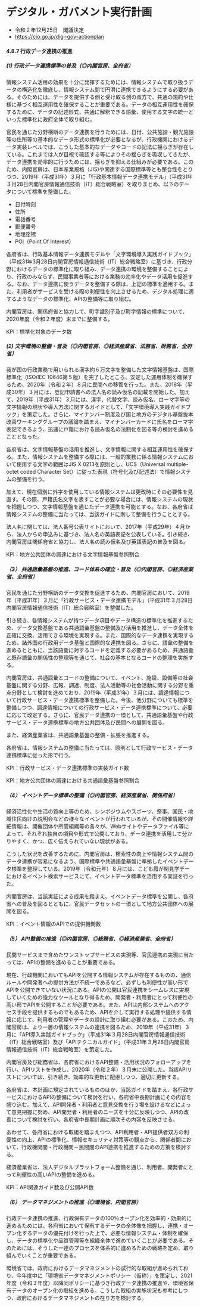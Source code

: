 # デジタル・ガバメント実行計画

- 令和２年12月25日　閣議決定
- https://cio.go.jp/digi-gov-actionplan

#### 4.8.7 行政データ連携の推進

##### (1) 行政データ連携標準の普及（◎内閣官房、全府省）

情報システム活用の効果を十分に発揮するためには、情報システムで取り扱うデータの構造化を徹底し、情報システム間で円滑に連携できるようにする必要がある。そのためには、データを提供する側と受け取る側の双方で、共通の規約や仕様に基づく相互運用性を確保することが重要である。データの相互運用性を確保するために、データの記述形式、共通に解釈できる語彙、使用する文字の統一といった標準化に政府全体で取り組む。

官民を通じた分野横断のデータ連携を行うためには、日付、公共施設・観光施設等の住所等の基本的なデータ形式の標準化が必要となるが、行政機関におけるデータ実装レベルでは、こうした基本的なデータやコードの記法に揺らぎが存在している。これまでは人が目視で確認する等によりその揺らぎを吸収してきたが、データ連携を効率的に行うためには、揺らぎを抑える仕組みが必要である。このため、内閣官房は、日本産業規格（JIS)や関連する国際標準等とも整合性をとりつつ、2019年（平成31年）３月に「行政基本情報データ連携モデル」（平成31年３月28日内閣官房情報通信技術（IT）総合戦略室）を取りまとめ、以下のデータについて標準を整備した。

- 日付時刻
- 住所
- 電話番号
- 郵便番号
- 地理座標
- POI（Point Of Interest）

各府省は、行政基本情報データ連携モデルや「文字環境導入実践ガイドブック」（平成31年3月28日内閣官房情報通信技術（IT）総合戦略室）に基づき、行政分野におけるデータの標準化に取り組み、データ連携の環境を整備することにより、行政のみならず、民間事業者等における業務の効率化やデータ活用を促進する。なお、データ連携に使うデータを整備する際は、上記の標準を適用する。また、利用者がサービスを受ける際の利便性を向上させるため、デジタル処理に適するようなデータの標準化、APIの整備等に取り組む。
 
内閣官房は、関係府省と協力して、町字識別子及び町字情報の標準について、2020年度（令和２年度）末までに整備する。

KPI：標準化対象のデータ数

##### (2) 文字環境の整備・普及（◎内閣官房、◎経済産業省、法務省、財務省、全府省）

我が国の行政業務で用いられる漢字約６万文字を整備した文字情報基盤は、国際標準化（ISO/IEC 10646第５版）を完了したところ、安定した運用体制を確保するため、2020年（令和２年）８月に民間への移管を行った。また、2018年（平成30年）３月には、登記申請書への法人名の読み仮名の記載を開始した。加えて、2019年（平成31年）３月には、漢字、代替文字、読み仮名、ローマ字等の文字情報の現状や導入方法に関するガイドとして、「文字環境導入実践ガイドブック」を策定した。さらに、マイナンバー制度及び国と地方のデジタル基盤抜本改善ワーキンググループの議論を踏まえ、マイナンバーカードに氏名をローマ字表記できるよう、迅速に戸籍における読み仮名の法制化を図る等の検討を進めることとなった。

各府省は、文字情報基盤の活用を推進し、文字情報に関する相互運用性を確保する。また、情報システムを整備する際には、一般的業務に係る情報システムにおいて使用する文字の範囲はJIS X 0213を原則とし、UCS（Universal multiple-octet coded Character Set）に従った表現（符号化及び記述法）で情報システムの整備を行う。

加えて、現在個別に外字を使用している情報システムは更改時にその必要性を見直す。その際、戸籍氏名文字を表すことが必要な場合には、情報システムの現状を把握しつつ、文字情報基盤を通じたデータ連携を可能とする。なお、各府省は情報システムの整備に当たっては、当該ガイドに則して整備を行うこととする。

法人名に関しては、法人番号公表サイトにおいて、2017年（平成29年）４月から、法人からの申込みに基づき、法人名の英語表記を公表している。引き続き、内閣官房は関係府省と協力し、法人名の読み仮名及び英語表記の普及を図る。

KPI：地方公共団体の調達における文字情報基盤参照割合

##### （3） 共通語彙基盤の推進、コード体系の確立・普及（◎内閣官房、◎経済産業省、全府省）

官民を通じた分野横断のデータ交換を促進するため、内閣官房において、2019年（平成31年）３月に「行政サービス・データ連携モデル」（平成31年３月28日内閣官房情報通信技術（IT）総合戦略室）を整備した。

引き続き、各情報システムが持つデータ項目やデータ構造の標準化を推進するため、データ交換基盤である共通語彙基盤の整備及び活用を推進し、データ全体を正確に交換、活用できる環境を実現する。また、国際的なデータ連携を実現するため、諸外国の行政用データ基盤と国際的な連携を図る。さらに、語彙の整備を進めるとともに、当該語彙に対するコードを定義する必要があるため、共通語彙と既存語彙の関係性の整理等を通じて、社会の基本となるコードの整理を実施する。

内閣官房は、共通語彙とコードの整備について、イベント、施設、設備等の社会基盤に関する分野、広報、調達、制度、法人活動等の社会活動に関する分野を重点分野として検討を進めており、2019年（平成31年）３月には、調達情報について行政サービス・データ連携標準を整備した。今後、他分野についても標準を整備しつつ、調達情報についての行政サービス・データ連携標準について、必要に応じて改定する。さらに、官民データ連携の一環として、共通語彙基盤や行政サービス・データ連携標準の地方公共団体及び民間への展開を図る。

また、経済産業省は、共通語彙基盤の整備・拡張を推進する。

各府省は、情報システムの整備に当たっては、原則として行政サービス・データ連携標準に従った形で行う。

KPI：行政サービス・データ連携標準の実装ガイド数

KPI：地方公共団体の調達における共通語彙基盤参照割合

##### （4） イベントデータ標準の整備（◎内閣官房、経済産業省、関係府省）

経済活性化や生活の質向上等のため、シンポジウムやスポーツ、祭事、国民・地域住民向けの説明会などの様々なイベントが行われているが、その開催情報や詳細情報は、開催団体や所管組織等の各々が、Webサイトやデータファイル等によって、それぞれ独自の項目や形式で公開しており、データ連携を活用して分かりやすく、かつ、広く伝えられていない現状がある。

こうした状況を改善するために、内閣官房は、検索性の向上や情報システム間のデータ連携が容易になるよう、国際標準や共通語彙基盤に準拠したイベントデータ標準を整理している。2019年（令和元年）８月には、こども霞が関見学デーにおけるイベント検索サービスにて、イベントデータ標準を活用する実証を行った。

内閣官房は、当該実証による成果を踏まえ、イベントデータ標準を公開し、各府省への普及を図るとともに、官民データセットの一環として地方公共団体への展開を図る。

KPI：イベント情報のAPIでの提供機関数

##### （5） API整備の推進（◎内閣官房、◎総務省、◎経済産業省、全府省）

民間サービスまで含めたワンストップサービスの実現等、官民連携の実現に当たっては、APIの整備を進めることが重要である。

現在、行政機関においてもAPIを公開する情報システムが存在するものの、通信ルールや開発者への提供方法が不統一であるなど、必ずしも利便性が高い形でAPIを公開できていない状況にある。APIの公開は官民連携をシームレスに実現していくための強力なツールとなり得るため、開発者・利用者にとって利便性の高い形でAPIを公開することが必要である。また、APIは内部システムへのアクセス手段を提供するものでもあるため、APIを介して実行する処理や提供する情報に応じて、利用者の管理やデータの設計に取り組む必要がある。このため、内閣官房は、より一層の情報システムの連携を図るため、2019年（平成31年）３月に「API導入実践ガイドブック」（平成31年３月28日内閣官房情報通信技術（IT）総合戦略室）及び「APIテクニカルガイド」（平成31年３月28日内閣官房情報通信技術（IT）総合戦略室）を策定した。

内閣官房及び総務省は、各府省におけるAPI整備・活用状況のフォローアップを行い、APIリストを作成し、2020年（令和２年）３月末に公開した。当該APIリストについては、引き続き、効率的な更新に配慮しつつ、適切に更新する。

各府省は、本計画に規定されているもののほか、当該ガイドを踏まえ、各行政サービスにおけるAPIの整備について検討を行い、各府省中長期計画にその内容を盛り込む。加えて、API開発者・利用者と意見交換を行う場を設けるなどによって意見把握に努め、API開発者・利用者のニーズを十分に反映しつつ、APIの改善について検討を行い、各府省中長期計画に順次その内容を反映させる。

あわせて、各府省における取組を踏まえつつ、API利用者・API提供者双方の利便性の向上、APIの標準化、情報セキュリティ対策等の観点から、関係者間において、行政機関間・行政機関－民間間のAPI連携を推進するための方策を検討する。

経済産業省は、法人デジタルプラットフォーム整備を通じ、利用者、開発者にとって利便性の高いAPIの整備を進める。

KPI：API関連ガイド数及び公開API数

##### （6） データマネジメントの推進（◎環境省、内閣官房）

行政データ連携の推進、行政保有データの100％オープン化を効率的・効果的に進めるためには、各府省において保有するデータの全体像を把握し、連携・オープン化するデータの優先付けを行った上で、必要な情報システム・体制を確保し、データの標準化や品質管理等を組織全体で進めていくことが必要である。そのためには、そうした一連のプロセスを体系的に進めるための戦略を定め、取り組んでいくことが重要である。

環境省では、政府におけるデータマネジメントの試行的な取組が進められており、今年度中に「環境省データマネジメントポリシー（仮称）」を策定し、2021年度（令和３年度）以降同ポリシーに基づき行政データ連携の推進や、環境省保有データのオープン化の取組を進める。こうした取組の実施状況も参考にしつつ、政府におけるデータマネジメントの在り方を検討する。
